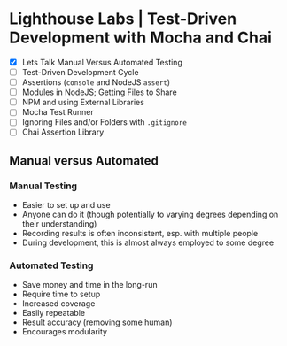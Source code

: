 # Lighthouse Labs | Test-Driven Development with Mocha and Chai

- [X] Lets Talk Manual Versus Automated Testing
- [ ] Test-Driven Development Cycle
- [ ] Assertions (`console` and NodeJS `assert`)
- [ ] Modules in NodeJS; Getting Files to Share
- [ ] NPM and using External Libraries
- [ ] Mocha Test Runner
- [ ] Ignoring Files and/or Folders with `.gitignore`
- [ ] Chai Assertion Library

## Manual versus Automated

### Manual Testing

* Easier to set up and use
* Anyone can do it (though potentially to varying degrees depending on their understanding)
* Recording results is often inconsistent, esp. with multiple people
* During development, this is almost always employed to some degree

### Automated Testing

* Save money and time in the long-run
* Require time to setup
* Increased coverage
* Easily repeatable
* Result accuracy (removing some human)
* Encourages modularity

